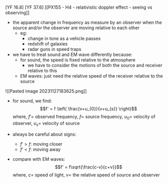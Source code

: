 [YF 16.8]
[YF 37.6]
[[PX155 - H4 - relativistic doppler effect - seeing vs observing]]

- the apparent change in frequency as measure by an observer when the source and/or the observer are moving relative to each other
	- eg:
		- change in tone as a vehicle passes
		- redshift of galaxies
		- radar guns in speed traps
- we have to treat sound and EM wave differently because:
	- for sound, the speed is fixed relative to the atmosphere
		- we have to consider the motions of both the source and receiver relative to this
	- EM waves: just need the relative speed of the receiver relative to the source

![[Pasted image 20231127183625.png]]
- for sound, we find: $$f' = f \left( \frac{v+u_{0}}{v+u_{s}} \right)$$
		where, $f'=$ observed frequency, $f=$ source frequency, $u_{0}=$ velocity of observer, $u_{s}=$ velocity of source

- always be careful about signs:
	- $f'>f$: moving closer
	- $f'<f$: moving away

- compare with EM waves: $$f' = f\sqrt{\frac{c-v}{c+v}}$$
		where, $c=$ speed of light, $v=$ the relative speed of source and observer